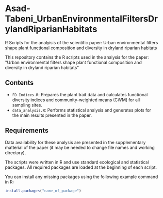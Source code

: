 # Asad-Tabeni_UrbanEnvironmentalFiltersDrylandRiparianHabitats
R Scripts for the analyisis of the scientific paper: Urban environmental filters shape plant functional composition and diversity in dryland riparian habitats 

This repository contains the R scripts used in the analysis for the paper:  
"Urban environmental filters shape plant functional composition and diversity in dryland riparian habitats"

## Contents

- `FD_Indices.R`: Prepares the plant trait data and calculates functional diversity indices and community-weighted means (CWM) for all sampling sites.
- `data_analysis.R`: Performs statistical analysis and generates plots for the main results presented in the paper.

## Requirements

Data availability for these analysis are presented in the supplementary matterial of the paper (it may be needed to change file names and working directory). 

The scripts were written in R and use standard ecological and statistical packages. All required packages are loaded at the beginning of each script.

You can install any missing packages using the following example command in R:

```r
install.packages("name_of_package")

